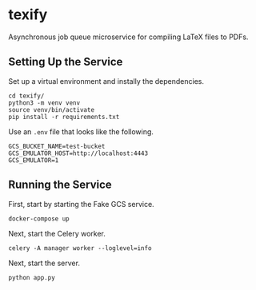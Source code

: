 # texify
Asynchronous job queue microservice for compiling LaTeX files to PDFs.

## Setting Up the Service
Set up a virtual environment and instally the dependencies.

```
cd texify/
python3 -m venv venv
source venv/bin/activate
pip install -r requirements.txt
```

Use an `.env` file that looks like the following.

```
GCS_BUCKET_NAME=test-bucket
GCS_EMULATOR_HOST=http://localhost:4443
GCS_EMULATOR=1
```

## Running the Service
First, start by starting the Fake GCS service.

```
docker-compose up
```

Next, start the Celery worker.

```
celery -A manager worker --loglevel=info
```

Next, start the server.

```
python app.py
```
